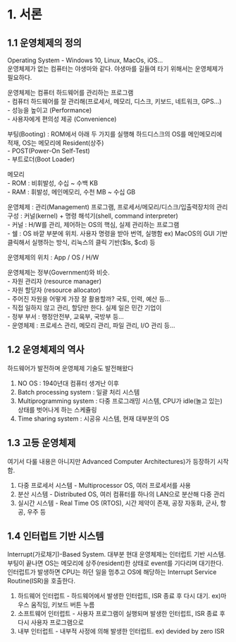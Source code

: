 # 1. 서론
## 1.1 운영체제의 정의
Operating System - Windows 10, Linux, MacOs, iOS...   
운영체제가 없는 컴퓨터는 야생마와 같다. 야생마를 길들여 타기 위해서는 운영체제가 필요하다.   
   
운영체제는 컴퓨터 하드웨어를 관리하는 프로그램   
    - 컴퓨터 하드웨어를 잘 관리해(프로세서, 메모리, 디스크, 키보드, 네트워크, GPS...)   
    - 성능을 높이고 (Performance)   
    - 사용자에게 편의성 제공 (Convenience)   
   
부팅(Booting) : ROM에서 아래 두 가지를 실행해 하드디스크의 OS를 메인메모리에 적재, OS는 메모리에 Resident(상주)   
    - POST(Power-On Self-Test)   
    - 부트로더(Boot Loader)   
     
메모리   
    - ROM : 비휘발성, 수십 ~ 수백 KB   
    - RAM : 휘발성, 메인메모리, 수천 MB ~ 수십 GB    
   
운영체제 : 관리(Management) 프로그램, 프로세서/메모리/디스크/입출력장치의 관리   
구성 : 커널(kernel) + 명령 해석기(shell, command interpreter)   
    - 커널 : H/W를 관리, 제어하는 OS의 핵심, 실제 관리하는 프로그램   
    - 쉘 : OS 바깥 부분에 위치. 사용자 명령을 받아 번역, 실행함 ex) MacOS의 GUI 기반 클릭해서 실행하는 방식, 리눅스의 클릭 기반($ls, $cd) 등   
   
운영체제의 위치 : App / OS / H/W   
   
운영체제는 정부(Government)와 비슷.   
    - 자원 관리자 (resource manager)   
    - 자원 할당자 (resource allocator)   
    - 주어진 자원을 어떻게 가장 잘 활용할까? 국토, 인력, 예산 등...   
    - 직접 일하지 않고 관리, 할당만 한다. 실제 일은 민간 기업이   
    - 정부 부서 : 행정안전부, 교육부, 국방부 등...   
    - 운영체제 : 프로세스 관리, 메모리 관리, 파일 관리, I/O 관리 등...   
   
## 1.2 운영체제의 역사
하드웨어가 발전하며 운영체제 기술도 발전해왔다   
   
1. NO OS : 1940년대 컴퓨터 생겨난 이후   
2. Batch processing system : 일괄 처리 시스템   
3. Multiprogramming system : 다중 프로그래밍 시스템, CPU가 idle(놀고 있는) 상태를 벗어나게 하는 스케쥴링   
4. Time sharing system : 시공유 시스템, 현재 대부분의 OS   
   
## 1.3 고등 운영체제
여기서 다룰 내용은 아니지만 Advanced Computer Architectures)가 등장하기 시작함.   
   
1. 다중 프로세서 시스템 - Multiprocessor OS, 여러 프로세서를 사용   
2. 분산 시스템 - Distributed OS, 여러 컴퓨터를 하나의 LAN으로 분산해 다중 관리   
3. 실시간 시스템 - Real Time OS (RTOS), 시간 제약이 존재, 공장 자동화, 군사, 항공, 우주 등   
   
## 1.4 인터럽트 기반 시스템
Interrupt(가로채기)-Based System. 대부분 현대 운영체제는 인터럽트 기반 시스템.   
부팅이 끝나면 OS는 메모리에 상주(resident)한 상태로 event를 기다리며 대기한다.   
인터럽트가 발생하면 CPU는 하던 일을 멈추고 OS에 해당하는 Interrupt Service Routine(ISR)을 호출한다.   
   
1) 하드웨어 인터럽트 - 하드웨어에서 발생한 인터럽트, ISR 종료 후 다시 대기. ex)마우스 움직임, 키보드 버튼 누름   
2) 소프트웨어 인터럽트 - 사용자 프로그램이 실행되며 발생한 인터럽트, ISR 종료 후 다시 사용자 프로그램으로   
3) 내부 인터럽트 - 내부적 사정에 의해 발생한 인터럽트. ex) devided by zero ISR   
